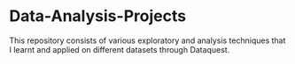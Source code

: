# Data-Analysis-Projects
This repository consists of various exploratory and analysis techniques that I learnt and applied on different datasets through Dataquest. 
